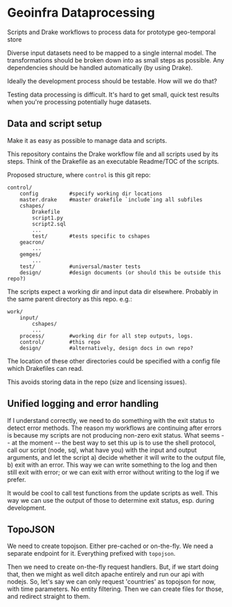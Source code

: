 Geoinfra Dataprocessing
=======================

Scripts and Drake workflows to process data for prototype geo-temporal store

Diverse input datasets need to be mapped to a single internal model. The transformations should be broken down into as small steps as possible. Any dependencies should be handled automatically (by using Drake).

Ideally the development process should be testable. How will we do that?

Testing data processing is difficult. It's hard to get small, quick test results when you're processing potentially huge datasets.


Data and script setup
---------------------

Make it as easy as possible to manage data and scripts.


This repository contains the Drake workflow file and all scripts used by its steps. Think of the Drakefile as an executable Readme/TOC of the scripts.

Proposed structure, where `control` is this git repo:

    control/
        config          #specify working dir locations
        master.drake    #master drakefile `include`ing all subfiles
        cshapes/
            Drakefile
            script1.py
            script2.sql
            ...
            test/       #tests specific to cshapes
        geacron/
            ...
        gemges/
            ...
        test/           #universal/master tests
        design/         #design documents (or should this be outside this repo?)

The scripts expect a working dir and input data dir elsewhere. Probably in the same parent directory as this repo. e.g.:

    work/
        input/
            cshapes/
            ...
        process/        #working dir for all step outputs, logs.
        control/        #this repo
        design/         #alternatively, design docs in own repo?

The location of these other directories could be specified with a config file which Drakefiles can read.

This avoids storing data in the repo (size and licensing issues).



Unified logging and error handling
----------------------------------

If I understand correctly, we need to do something with the exit status to detect error methods. The reason my workflows are continuing after errors is because my scripts are not producing non-zero exit status. What seems -- at the moment -- the best way to set this up is to use the shell protocol, call our script (node, sql, what have you) with the input and output arguments, and let the script a) decide whether it will write to the output file, b) exit with an error. This way we can write something to the log and then still exit with error; or we can exit with error without writing to the log if we prefer.

It would be cool to call test functions from the update scripts as well. This way we can use the output of those to determine exit status, esp. during development.


TopoJSON
--------

We need to create topojson. Either pre-cached or on-the-fly. We need a separate endpoint for it. Everything prefixed with `topojson`.

Then we need to create on-the-fly request handlers. But, if we start doing that, then we might as well ditch apache entirely and run our api with nodejs. So, let's say we can only request 'countries' as topojson for now, with time parameters. No entity filtering. Then we can create files for those, and redirect straight to them.
